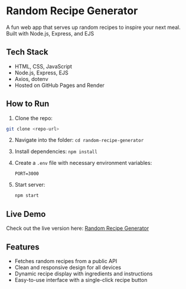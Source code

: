 # Random Recipe Generator
A fun web app that serves up random recipes to inspire your next meal. Built with Node.js, Express, and EJS

## Tech Stack
- HTML, CSS, JavaScript
- Node.js, Express, EJS
- Axios, dotenv
- Hosted on GitHub Pages and Render

## How to Run
1.  Clone the repo:  
   ```sh
   git clone <repo-url>
   ```
2. Navigate into the folder: `cd random-recipe-generator`
3. Install dependencies: `npm install`

4. Create a `.env` file with necessary environment variables:  
   ```env
   PORT=3000
   ```
5. Start server:
   ```sh
   npm start
   ```

## Live Demo
Check out the live version here: [Random Recipe Generator](https://olgaorewa86.github.io/random-recipe/)

## Features
- Fetches random recipes from a public API
- Clean and responsive design for all devices
- Dynamic recipe display with ingredients and instructions
- Easy-to-use interface with a single-click recipe button
